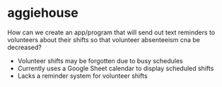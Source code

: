 # aggiehouse

How can we create an app/program that will send out text reminders to volunteers about their shifts so that volunteer absenteeism cna be decreased?

- Volunteer shifts may be forgotten due to busy schedules
- Currently uses a Google Sheet calendar to display scheduled shifts
- Lacks a reminder system for volunteer shifts